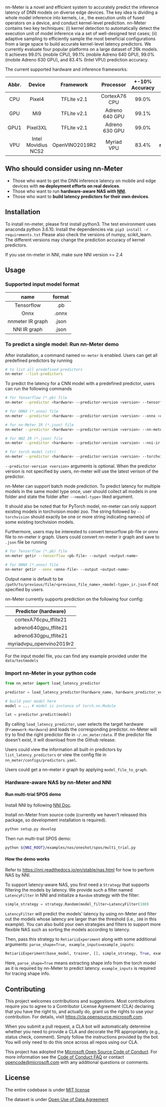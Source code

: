 
nn-Meter is a novel and efficient system to accurately predict the inference latency of DNN models on diverse edge devices. The key idea is dividing a whole model inference into kernels, i.e., the execution units of fused operators on a device, and conduct kernel-level prediction.
nn-Meter contains two key techniques: (i) kernel detection to automatically detect the execution unit of model inference via a set of well-designed test cases; (ii) adaptive sampling to efficiently sample the most beneficial configurations from a large space to build accurate kernel-level latency predictors.
We currently evaluate four popular platforms on a large dataset of 26k models. It achieves 99.0% (mobile CPU), 99.1% (mobile Adreno 640 GPU), 99.0% (mobile Adreno 630 GPU), and 83.4% (Intel VPU) prediction accuracy.

The current supported hardware and inference frameworks:

| Abbr. |       Device        |   Framework    |   Processor    | +-10%  Accuracy |    key in nn-Meter usage     |
| :---: | :-----------------: | :------------: | :------------: | :-------------: | :--------------------------: |
|  CPU  |       Pixel4        |  TFLite v2.1   | CortexA76 CPU  |      99.0%      |  **cortexA76cpu_tflite21**   |
|  GPU  |         Mi9         |  TFLite v2.1   | Adreno 640 GPU |      99.1%      |  **adreno640gpu_tflite21**   |
| GPU1  |      Pixel3XL       |  TFLite v2.1   | Adreno 630 GPU |      99.0%      |  **adreno630gpu_tflite21**   |
|  VPU  | Intel Movidius NCS2 | OpenVINO2019R2 |   Myriad VPU   |      83.4%      | **myriadvpu_openvino2019r2** |


## Who should consider using nn-Meter
- Those who want to get the DNN inference latency on mobile and edge devices with **no deployment efforts on real devices**.
- Those who want to run **hardware-aware NAS with [NNI](https://github.com/microsoft/nni)**.
- Those who want to **build latency predictors for their own devices**.
## Installation

To install nn-meter, please first install python3. The test environment uses anaconda python 3.6.10. Install the dependencies via:
`pip3 install -r requirements.txt`
Please also check the versions of numpy, scikit_learn. The different versions may change the prediction accuracy of kernel predictors.

If you use nn-meter in NNI, make sure NNI version >= 2.4

## Usage
### Supported input model format

|       name       | format |
| :--------------: | :----: |
|    Tensorflow    |  .pb   |
|       Onnx       | .onnx  |
| nnmeter IR graph | .json  |
|   NNI IR graph   | .json  |
### To predict a single model: Run nn-Meter demo
After installation, a command named `nn-meter` is enabled. Users can get all predefined predictors by running

```bash
# to list all predefined predictors
nn-meter --list-predictors 
```

To predict the latency for a CNN model with a predefined predictor, users can run the following commands

```bash
# for Tensorflow (*.pb) file
nn-meter --predictor <hardware> --predictor-version <version> --tensorflow <pb-file_or_folder> 

# for ONNX (*.onnx) file
nn-meter --predictor <hardware> --predictor-version <version> --onnx <onnx-file_or_folder>

# for nn-Meter IR (*.json) file
nn-meter --predictor <hardware> --predictor-version <version> --nn-meter-ir <json-file_or_folder> 

# for NNI IR (*.json) file
nn-meter --predictor <hardware> --predictor-version <version> --nni-ir <json-file_or_folder> 

# for torch model (str)
nn-meter --predictor <hardware> --predictor-version <version> --torchvision <model-name>... 
```

`--predictor-version <version>` arguments is optional. When the predictor version is not specified by users, nn-meter will use the latest verison of the predictor.

nn-Meter can support batch mode prediction. To predict latency for multiple models in the same model type once, user should collect all models in one folder and state the folder after `--<model-type>` liked argument.

 It should also be noted that for PyTorch model, nn-meter can only support existing models in torchvision model zoo. The string followed by `--torchvision` should exactly be one or more string indicating name(s) of some existing torchvision models.


Furthermore, users may be interested to convert tensorflow pb-file or onnx file to nn-meter ir graph. Users could convert nn-meter ir graph and save to `.json` file be running

```bash
# for Tensorflow (*.pb) file
nn-meter getir --tensorflow <pb-file> --output <output-name>

# for ONNX (*.onnx) file
nn-meter getir --onnx <onnx-file> --output <output-name>
```

Output name is default to be `/path/to/previous/file/<previous_file_name>_<model-type>_ir.json` if not specified by users.



nn-Meter currently supports prediction on the following four config:

|   Predictor (hardware)   |
| :----------------------: |
|  cortexA76cpu_tflite21   |
|  adreno640gpu_tflite21   |
|  adreno630gpu_tflite21   |
| myriadvpu_openvino2019r2 |

For the input model file, you can find any example provided under the `data/testmodels`


### Import nn-Meter in your python code
```python
from nn_meter import load_latency_predictor

predictor = load_latency_predictor(hardware_name, hardware_predictor_version) # case insensitive in backend

# build your model here
model = ... # model is instance of torch.nn.Module

lat = predictor.predict(model)
```
By calling `load_latency_predictor`, user selects the target hardware (`Framework-Hardware`) and loads the corresponding predictor. nn-Meter will try to find the right predictor file in `~/.nn_meter/data`. If the predictor file doesn't exist, it will download from the Github release.

Users could view the information all built-in predictors by `list_latency_predictors` or view the config file in `nn_meter/configs/predictors.yaml`.

Users could get a nn-meter ir graph by applying `model_file_to_graph`.

### Hardware-aware NAS by nn-Meter and NNI

#### Run multi-trial SPOS demo
Install NNI by following [NNI Doc](https://nni.readthedocs.io/en/stable/Tutorial/InstallationLinux.html#installation).

Install nn-Meter from source code (currently we haven't released this package, so development installation is required).

```bash
python setup.py develop
```

Then run multi-trail SPOS demo:

```bash
python ${NNI_ROOT}/examples/nas/oneshot/spos/multi_trial.py
```

#### How the demo works
Refer to https://nni.readthedocs.io/en/stable/nas.html for how to perform NAS by NNI.

To support latency-aware NAS, you first need a `Strategy` that supports filtering the models by latency. We provide such a filter named `LatencyFilter` in NNI and initialize a `Random` strategy with the filter:

```python
simple_strategy = strategy.Random(model_filter=LatencyFilter(100)
```

`LatencyFilter` will predict the models' latency by using nn-Meter and filter out the models whose latency are larger than the threshold (i.e., `100` in this example).
You can also build your own strategies and filters to support more flexible NAS such as sorting the models according to latency.

Then, pass this strategy to `RetiariiExperiment` along with some additional arguments: `parse_shape=True, example_inputs=example_inputs`:
```python
RetiariiExperiment(base_model, trainer, [], simple_strategy, True, example_inputs)
```
Here, `parse_shape=True` means extracting shape info from the torch model as it is required by nn-Meter to predict latency. `example_inputs` is required for tracing shape info.

## Contributing

This project welcomes contributions and suggestions.  Most contributions require you to agree to a
Contributor License Agreement (CLA) declaring that you have the right to, and actually do, grant us
the rights to use your contribution. For details, visit https://cla.opensource.microsoft.com.

When you submit a pull request, a CLA bot will automatically determine whether you need to provide
a CLA and decorate the PR appropriately (e.g., status check, comment). Simply follow the instructions
provided by the bot. You will only need to do this once across all repos using our CLA.

This project has adopted the [Microsoft Open Source Code of Conduct](https://opensource.microsoft.com/codeofconduct/).
For more information see the [Code of Conduct FAQ](https://opensource.microsoft.com/codeofconduct/faq/) or
contact [opencode@microsoft.com](mailto:opencode@microsoft.com) with any additional questions or comments.

## License
The entire codebase is under [MIT license](https://github.com/microsoft/nn-Meter/blob/main/LICENSE)

The dataset is under [Open Use of Data Agreement](https://github.com/Community-Data-License-Agreements/Releases/blob/main/O-UDA-1.0.md)

